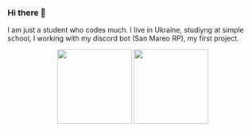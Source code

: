 ### Hi there 👋

I am just a student who codes much. I live in Ukraine, studiyng at simple school, I working with my discord bot (San Mareo RP), my first project.
<p align="center">
  <img height="150px" src="https://github-readme-stats.vercel.app/api?username=auiechko&&theme=react&&show_icons=true&&title_color=#2c8568">
  <img height="150px" src="https://github-readme-stats.vercel.app/api/top-langs/?username=auiechko&layout=compact&hide=Makefile&theme=react">
</p>
